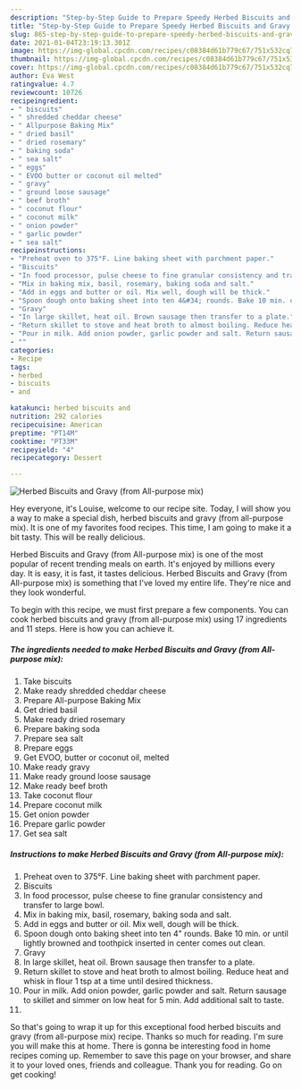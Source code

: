 ```yaml
---
description: "Step-by-Step Guide to Prepare Speedy Herbed Biscuits and Gravy (from All-purpose mix)"
title: "Step-by-Step Guide to Prepare Speedy Herbed Biscuits and Gravy (from All-purpose mix)"
slug: 865-step-by-step-guide-to-prepare-speedy-herbed-biscuits-and-gravy-from-all-purpose-mix
date: 2021-01-04T23:19:13.301Z
image: https://img-global.cpcdn.com/recipes/c08384d61b779c67/751x532cq70/herbed-biscuits-and-gravy-from-all-purpose-mix-recipe-main-photo.jpg
thumbnail: https://img-global.cpcdn.com/recipes/c08384d61b779c67/751x532cq70/herbed-biscuits-and-gravy-from-all-purpose-mix-recipe-main-photo.jpg
cover: https://img-global.cpcdn.com/recipes/c08384d61b779c67/751x532cq70/herbed-biscuits-and-gravy-from-all-purpose-mix-recipe-main-photo.jpg
author: Eva West
ratingvalue: 4.7
reviewcount: 10726
recipeingredient:
- " biscuits"
- " shredded cheddar cheese"
- " Allpurpose Baking Mix"
- " dried basil"
- " dried rosemary"
- " baking soda"
- " sea salt"
- " eggs"
- " EVOO butter or coconut oil melted"
- " gravy"
- " ground loose sausage"
- " beef broth"
- " coconut flour"
- " coconut milk"
- " onion powder"
- " garlic powder"
- " sea salt"
recipeinstructions:
- "Preheat oven to 375°F. Line baking sheet with parchment paper."
- "Biscuits"
- "In food processor, pulse cheese to fine granular consistency and transfer to large bowl."
- "Mix in baking mix, basil, rosemary, baking soda and salt."
- "Add in eggs and butter or oil. Mix well, dough will be thick."
- "Spoon dough onto baking sheet into ten 4&#34; rounds. Bake 10 min. or until lightly browned and toothpick inserted in center comes out clean."
- "Gravy"
- "In large skillet, heat oil. Brown sausage then transfer to a plate."
- "Return skillet to stove and heat broth to almost boiling. Reduce heat and whisk in flour 1 tsp at a time until desired thickness."
- "Pour in milk. Add onion powder, garlic powder and salt. Return sausage to skillet and simmer on low heat for 5 min. Add additional salt to taste."
- ""
categories:
- Recipe
tags:
- herbed
- biscuits
- and

katakunci: herbed biscuits and 
nutrition: 292 calories
recipecuisine: American
preptime: "PT14M"
cooktime: "PT33M"
recipeyield: "4"
recipecategory: Dessert

---
```



![Herbed Biscuits and Gravy (from All-purpose mix)](https://img-global.cpcdn.com/recipes/c08384d61b779c67/751x532cq70/herbed-biscuits-and-gravy-from-all-purpose-mix-recipe-main-photo.jpg)

Hey everyone, it's Louise, welcome to our recipe site. Today, I will show you a way to make a special dish, herbed biscuits and gravy (from all-purpose mix). It is one of my favorites food recipes. This time, I am going to make it a bit tasty. This will be really delicious.



Herbed Biscuits and Gravy (from All-purpose mix) is one of the most popular of recent trending meals on earth. It's enjoyed by millions every day. It is easy, it is fast, it tastes delicious. Herbed Biscuits and Gravy (from All-purpose mix) is something that I've loved my entire life. They're nice and they look wonderful.


To begin with this recipe, we must first prepare a few components. You can cook herbed biscuits and gravy (from all-purpose mix) using 17 ingredients and 11 steps. Here is how you can achieve it.

<!--inarticleads1-->

##### The ingredients needed to make Herbed Biscuits and Gravy (from All-purpose mix):

1. Take  biscuits
1. Make ready  shredded cheddar cheese
1. Prepare  All-purpose Baking Mix
1. Get  dried basil
1. Make ready  dried rosemary
1. Prepare  baking soda
1. Prepare  sea salt
1. Prepare  eggs
1. Get  EVOO, butter or coconut oil, melted
1. Make ready  gravy
1. Make ready  ground loose sausage
1. Make ready  beef broth
1. Take  coconut flour
1. Prepare  coconut milk
1. Get  onion powder
1. Prepare  garlic powder
1. Get  sea salt




<!--inarticleads2-->

##### Instructions to make Herbed Biscuits and Gravy (from All-purpose mix):

1. Preheat oven to 375°F. Line baking sheet with parchment paper.
1. Biscuits
1. In food processor, pulse cheese to fine granular consistency and transfer to large bowl.
1. Mix in baking mix, basil, rosemary, baking soda and salt.
1. Add in eggs and butter or oil. Mix well, dough will be thick.
1. Spoon dough onto baking sheet into ten 4&#34; rounds. Bake 10 min. or until lightly browned and toothpick inserted in center comes out clean.
1. Gravy
1. In large skillet, heat oil. Brown sausage then transfer to a plate.
1. Return skillet to stove and heat broth to almost boiling. Reduce heat and whisk in flour 1 tsp at a time until desired thickness.
1. Pour in milk. Add onion powder, garlic powder and salt. Return sausage to skillet and simmer on low heat for 5 min. Add additional salt to taste.
1. 




So that's going to wrap it up for this exceptional food herbed biscuits and gravy (from all-purpose mix) recipe. Thanks so much for reading. I'm sure you will make this at home. There is gonna be interesting food in home recipes coming up. Remember to save this page on your browser, and share it to your loved ones, friends and colleague. Thank you for reading. Go on get cooking!
